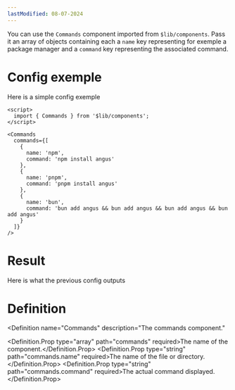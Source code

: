 ```yaml
---
lastModified: 08-07-2024
---
```


<script>
  import { Commands, Definition } from "$lib/components";

  let commands = [{name:'npm', command:"npm install angus"}, {name:'pnpm', command:"pnpm install angus"}, {name:'bun', command:"bun add angus && bun add angus && bun add angus && bun add angus"}]
</script>

You can use the `Commands` component imported from `$lib/components`. Pass it an array of objects containing each a `name` key representing for exemple a package manager and a `command` key representing the associated command.

# Config exemple

Here is a simple config exemple

```svelte
<script>
  import { Commands } from '$lib/components';
</script>

<Commands
  commands={[
    {
      name: 'npm',
      command: 'npm install angus'
    },
    {
      name: 'pnpm',
      command: 'pnpm install angus'
    },
    {
      name: 'bun',
      command: 'bun add angus && bun add angus && bun add angus && bun add angus'
    }
  ]}
/>
```

# Result

Here is what the previous config outputs
<Commands commands={commands} syn />

# Definition

<Definition
  name="Commands"
  description="The commands component."
>
  <Definition.Prop type="array" path="commands" required>The name of the component.</Definition.Prop>
  <Definition.Prop type="string" path="commands.name" required>The name of the file or directory.</Definition.Prop>
  <Definition.Prop type="string" path="commands.command" required>The actual command displayed.</Definition.Prop>
</Definition>
